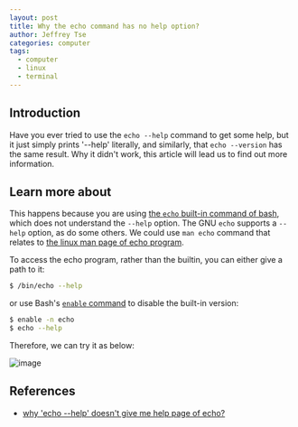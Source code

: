 ```yaml
---
layout: post
title: Why the echo command has no help option?
author: Jeffrey Tse
categories: computer
tags:
  - computer
  - linux
  - terminal
---
```


## Introduction

Have you ever tried to use the `echo --help` command to get some
help, but it just simply prints '--help' literally, and similarly,
that `echo --version` has the same result. Why it didn't work,
this article will lead us to find out more information.

## Learn more about

This happens because you are using [the `echo` built-in command of
bash](https://www.gnu.org/savannah-checkouts/gnu/bash/manual/bash.html#index-echo),
which does not understand the `--help` option. The GNU `echo`
supports a `--help` option, as do some others. We could use
`man echo` command that relates to [the linux man page of echo program](https://linux.die.net/man/1/echo).

To access the echo program, rather than the builtin, you can either
give a path to it:

```bash
$ /bin/echo --help
```

or use Bash's [`enable` command](https://www.gnu.org/savannah-checkouts/gnu/bash/manual/bash.html#index-enable) to disable the built-in version:

```bash
$ enable -n echo
$ echo --help
```

Therefore, we can try it as below:

![image](https://user-images.githubusercontent.com/9413601/96819868-422eb680-1457-11eb-9558-c84535f43335.png)

## References

- [why 'echo --help' doesn't give me help page of echo?](https://unix.stackexchange.com/questions/153660/why-echo-help-doesnt-give-me-help-page-of-echo)
